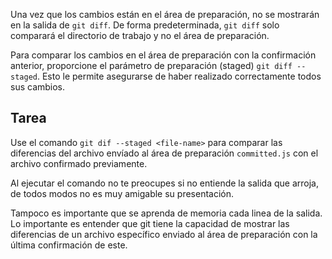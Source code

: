 Una vez que los cambios están en el área de preparación, no se mostrarán en la salida de `git diff`. De forma predeterminada, `git diff` solo comparará el directorio de trabajo y no el área de preparación.

Para comparar los cambios en el área de preparación con la confirmación anterior, proporcione el parámetro de preparación (staged) `git diff --staged`. Esto le permite asegurarse de haber realizado correctamente todos sus cambios.

## Tarea

Use el comando `git dif --staged <file-name>` para comparar las diferencias del archivo envíado al área de preparación `committed.js` con el archivo confirmado previamente.

Al ejecutar el comando no te preocupes si no entiende la salida que arroja, de todos modos no es muy amigable su presentación. 

Tampoco es importante que se aprenda de memoria cada linea de la salida. Lo importante es entender que git tiene la capacidad de mostrar las diferencias de un archivo específico enviado al área de preparación con la última confirmación de este.